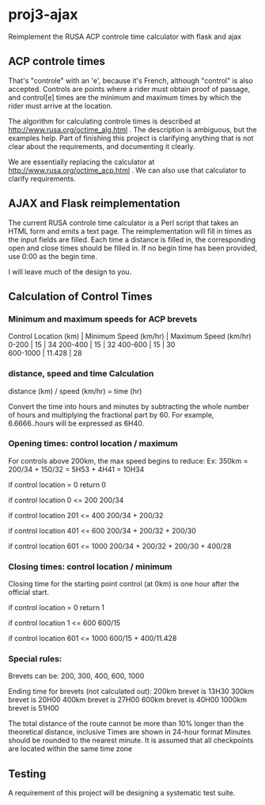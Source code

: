 # proj3-ajax
Reimplement the RUSA ACP controle time calculator with flask and ajax

## ACP controle times

That's "controle" with an 'e', because it's French, although "control" is also accepted.  Controls are points where
a rider must obtain proof of passage, and control[e] times are the minimum and maximum times by which the rider must
arrive at the location.  

The algorithm for calculating controle times is described at http://www.rusa.org/octime_alg.html . The description is ambiguous, but the examples help.  Part of finishing this project is clarifying anything that is not clear about the requirements, and documenting it clearly.

We are essentially replacing the calculator at http://www.rusa.org/octime_acp.html .  We can also use that calculator to clarify requirements.  

## AJAX and Flask reimplementation

The current RUSA controle time calculator is a Perl script that takes an HTML form and emits a text page. The reimplementation will fill in times as the input fields are filled.  Each time a distance is filled in, the corresponding open and close times should be filled in.   If no begin time has been provided, use 0:00 as the begin time.

I will leave much of the design to you.  

## Calculation of Control Times

### Minimum and maximum speeds for ACP brevets
Control Location (km)  |  Minimum Speed (km/hr) | Maximum Speed (km/hr)
      0-200            |          15            |         34
      200-400          |          15            |         32
      400-600          |          15            |         30  
      600-1000         |          11.428        |         28

### distance, speed and time Calculation

distance (km) / speed (km/hr) = time (hr)

Convert the time into hours and minutes by subtracting the whole number of hours and multiplying the fractional part by 60. For example, 6.6666..hours will be expressed as 6H40.

### Opening times: control location / maximum

For controls above 200km, the max speed begins to reduce:
  Ex: 350km = 200/34 + 150/32 = 5H53 + 4H41 = 10H34

if control location = 0
return 0

if control location 0 <= 200
200/34

if control location 201 <= 400
200/34 + 200/32

if control location 401 <= 600
200/34 + 200/32 + 200/30

if control location 601 <= 1000
200/34 + 200/32 + 200/30 + 400/28


### Closing times: control location / minimum

Closing time for the starting point control (at 0km) is one hour after the official start.

if control location = 0
return 1

if control location 1 <= 600
600/15

if control location 601 <= 1000
600/15 + 400/11.428

### Special rules:
  Brevets can be: 200, 300, 400, 600, 1000

  Ending time for brevets (not calculated out):
    200km brevet is 13H30
    300km brevet is 20H00
    400km brevet is 27H00
    600km brevet is 40H00
    1000km brevet is 51H00

  The total distance of the route cannot be more than 10% longer than the theoretical distance, inclusive
  Times are shown in 24-hour format
  Minutes should be rounded to the nearest minute.
  It is assumed that all checkpoints are located within the same time zone


## Testing

A requirement of this project will be designing a systematic test suite.
